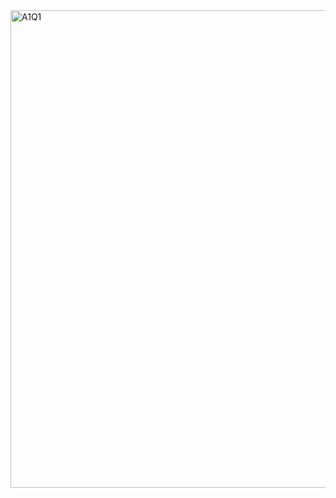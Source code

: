 <img width="1133" height="764" alt="A1Q1" src="https://github.com/user-attachments/assets/a8ad941e-c363-4088-bd4b-985a8ed8d0a8" />
